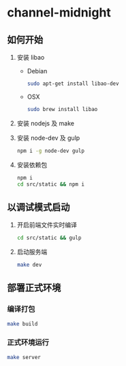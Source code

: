 # channel-midnight

## 如何开始
1. 安装 libao

	- Debian

		```sh
		sudo apt-get install libao-dev
		```

	- OSX

		```sh
		sudo brew install libao
		```

2. 安装 nodejs 及 make

3. 安装 node-dev 及 gulp

	```sh
    npm i -g node-dev gulp
    ```

4. 安装依赖包

	```sh
	npm i
	cd src/static && npm i
	```

## 以调试模式启动
1. 开启前端文件实时编译

	```sh
	cd src/static && gulp
	```

2. 启动服务端

	```sh
	make dev
	```

## 部署正式环境
### 编译打包
```sh
make build
```

### 正式环境运行
```sh
make server
```
